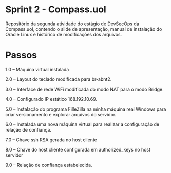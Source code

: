 # Sprint 2 - Compass.uol
Repositório da segunda atividade do estágio de DevSecOps da Compass.uol, contendo o slide de apresentação, manual de instalação do Oracle Linux e histórico de modificações dos arquivos.

# Passos
<p>1.0	– Máquina virtual instalada<p>
<p>2.0	– Layout do teclado modificada para br-abnt2.<p>
<p>3.0	– Interface de rede WiFi modificada do modo NAT para o modo Bridge.<p>
<p>4.0	– Configurado IP estático 168.192.10.69.<p>
<p>5.0	– Instalação do programa FilleZilla na minha máquina real Windows para criar versionamento e explorar arquivos do servidor.<p>
<p>6.0	– Instalada uma nova máquina virtual para realizar a configuração de relação de confiança.<p>
<p>7.0	– Chave ssh RSA gerada no host cliente<p>
<p>8.0	– Chave do host cliente configurada em authorized_keys no host servidor<p>
<p>9.0	– Relação de confiança estabelecida.<p>

